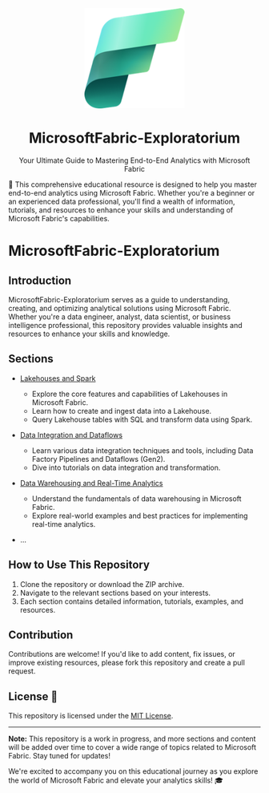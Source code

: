 <div align="center">
  <img src="fabric-logo.png" alt="Microsoft Fabric Exploratorium" width="200"/>
  <h1>MicrosoftFabric-Exploratorium</h1>
  <p>Your Ultimate Guide to Mastering End-to-End Analytics with Microsoft Fabric</p>
</div>

🚀 This comprehensive educational resource is designed to help you master end-to-end analytics using Microsoft Fabric. Whether you're a beginner or an experienced data professional, you'll find a wealth of information, tutorials, and resources to enhance your skills and understanding of Microsoft Fabric's capabilities.
# MicrosoftFabric-Exploratorium

## Introduction

MicrosoftFabric-Exploratorium serves as a guide to understanding, creating, and optimizing analytical solutions using Microsoft Fabric. Whether you're a data engineer, analyst, data scientist, or business intelligence professional, this repository provides valuable insights and resources to enhance your skills and knowledge.

## Sections

- [Lakehouses and Spark](Lakehouses_and_Spark/lakehouses_and_spark.md)
  - Explore the core features and capabilities of Lakehouses in Microsoft Fabric.
  - Learn how to create and ingest data into a Lakehouse.
  - Query Lakehouse tables with SQL and transform data using Spark.

- [Data Integration and Dataflows](Data_Integration_and_Dataflows/data_integration_and_dataflows.md)
  - Learn various data integration techniques and tools, including Data Factory Pipelines and Dataflows (Gen2).
  - Dive into tutorials on data integration and transformation.

- [Data Warehousing and Real-Time Analytics](Data_Warehousing_and_RealTime_Analytics/data_warehousing_and_realtime.md)
  - Understand the fundamentals of data warehousing in Microsoft Fabric.
  - Explore real-world examples and best practices for implementing real-time analytics.

- ...

## How to Use This Repository

1. Clone the repository or download the ZIP archive.
2. Navigate to the relevant sections based on your interests.
3. Each section contains detailed information, tutorials, examples, and resources.

## Contribution

Contributions are welcome! If you'd like to add content, fix issues, or improve existing resources, please fork this repository and create a pull request.

## License 📜

This repository is licensed under the [MIT License](./LICENSE).

---

**Note:** This repository is a work in progress, and more sections and content will be added over time to cover a wide range of topics related to Microsoft Fabric. Stay tuned for updates!


We're excited to accompany you on this educational journey as you explore the world of Microsoft Fabric and elevate your analytics skills! 🎓
